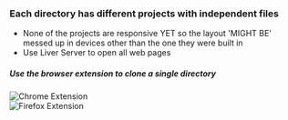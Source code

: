 ### Each directory has different projects with independent files        

* None of the projects are responsive YET so the layout 'MIGHT BE' messed up in devices other than the one they were built in
* Use Liver Server to open all web pages

##### Use the browser extension to clone a single directory
![Chrome Extension](https://chrome.google.com/webstore/detail/gitzip-for-github/ffabmkklhbepgcgfonabamgnfafbdlkn)  
![Firefox Extension](https://addons.mozilla.org/en-US/firefox/addon/gitzip/)

